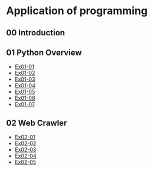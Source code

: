# Application of programming
## 00 Introduction
## 01 Python Overview
- [Ex01-01](https://colab.research.google.com/drive/1IChVgHQ2xCJrbxmUhkcDiwJZWdBcoYbt#scrollTo=qfgvvHLOEEhx) 
- [Ex01-02](https://colab.research.google.com/drive/1EE2nKsLz5D5LvDU4iXPuoLo7aJkblhDB)
- [Ex01-03](https://colab.research.google.com/drive/1Dh73LMYf9dalH4RfQpfxpi2Qj72bu_PI)
- [Ex01-04](https://colab.research.google.com/drive/1fuj4EkQpXgqstPWTOoIPZzye_0eHhJcC)
- [Ex01-05](https://colab.research.google.com/drive/1mQxzhbrE5EW_evn-XnzBgxO6BcYxecS0)
- [Ex01-06](https://colab.research.google.com/drive/1CBNNvJiszeczdwv89q6eIcO3fxE8cGCd?usp=classroom_web)
- [Ex01-07](https://colab.research.google.com/drive/1_8latR_9ovET8G_ecTlio2h5tEXBEDGq?usp=classroom_web)
  
## 02 Web Crawler
- [Ex02-01](https://colab.research.google.com/drive/1Z_13jJIPNIpo_3xuaJYbm1D2hLbJmjW8?usp=classroom_web)
- [Ex02-02]()
- [Ex02-03](https://colab.research.google.com/drive/1hfhJPxxvitPVdGATfegYBCJKhMFcCqXD?usp=classroom_web)
- [Ex02-04]()
- [Ex02-05](https://colab.research.google.com/drive/1Ut5GJnVqo6nWSmZHNaECEk50jOFAhb2j)
